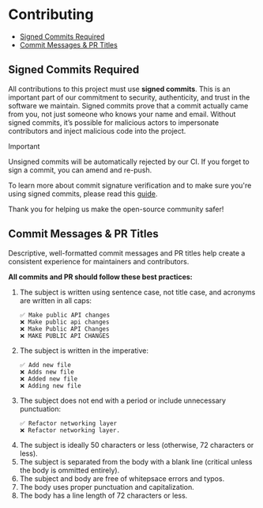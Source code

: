 # Contributing

- [Signed Commits Required](#signed-commits-required)
- [Commit Messages & PR Titles](#commit-messages--pr-titles)

## Signed Commits Required

All contributions to this project must use **signed commits**. This is an important part of our commitment to security, 
authenticity, and trust in the software we maintain. Signed commits prove that a commit actually came from you, not just 
someone who knows your name and email. Without signed commits, it’s possible for malicious actors to impersonate contributors 
and inject malicious code into the project. 

> [!IMPORTANT]
> Unsigned commits will be automatically rejected by our CI. If you forget to sign a commit, you can amend and re-push.

To learn more about commit signature verification and to make sure you're using signed commits, please read this 
[guide](https://docs.github.com/en/authentication/managing-commit-signature-verification/about-commit-signature-verification).

Thank you for helping us make the open-source community safer!

## Commit Messages & PR Titles

Descriptive, well-formatted commit messages and PR titles help create a consistent experience for maintainers and
contributors.

**All commits and PR should follow these best practices:**

1. The subject is written using sentence case, not title case, and acronyms are written in all caps:
   ```
   ✅ Make public API changes
   ❌ Make public api changes
   ❌ Make Public API Changes
   ❌ MAKE PUBLIC API CHANGES
   ```
1. The subject is written in the imperative:
   ```
   ✅ Add new file
   ❌ Adds new file
   ❌ Added new file
   ❌ Adding new file
   ```
1. The subject does not end with a period or include unnecessary punctuation:
   ```
   ✅ Refactor networking layer
   ❌ Refactor networking layer.
   ```
1. The subject is ideally 50 characters or less (otherwise, 72 characters or less).
1. The subject is separated from the body with a blank line (critical unless the body is ommitted entirely).
1. The subject and body are free of whitepsace errors and typos.
1. The body uses proper punctuation and capitalization.
1. The body has a line length of 72 characters or less.
